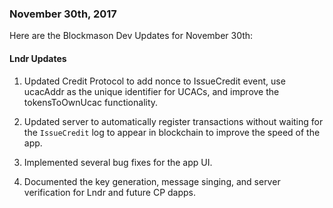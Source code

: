 ### November 30th, 2017

Here are the Blockmason Dev Updates for November 30th:

#### Lndr Updates
1. Updated Credit Protocol to add nonce to IssueCredit event, use ucacAddr as the unique identifier for UCACs, and improve the tokensToOwnUcac functionality.

2. Updated server to automatically register transactions without waiting for the `IssueCredit` log to appear in blockchain to improve the speed of the app.

3. Implemented several bug fixes for the app UI.

4. Documented the key generation, message singing, and server verification for Lndr and future CP dapps.
